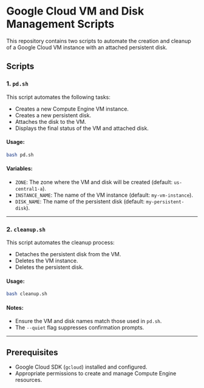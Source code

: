 # Google Cloud VM and Disk Management Scripts

This repository contains two scripts to automate the creation and cleanup of a Google Cloud VM instance with an attached persistent disk.

## Scripts

### 1. `pd.sh`
This script automates the following tasks:
- Creates a new Compute Engine VM instance.
- Creates a new persistent disk.
- Attaches the disk to the VM.
- Displays the final status of the VM and attached disk.

#### Usage:
```bash
bash pd.sh
```

#### Variables:
- `ZONE`: The zone where the VM and disk will be created (default: `us-central1-a`).
- `INSTANCE_NAME`: The name of the VM instance (default: `my-vm-instance`).
- `DISK_NAME`: The name of the persistent disk (default: `my-persistent-disk`).

---

### 2. `cleanup.sh`
This script automates the cleanup process:
- Detaches the persistent disk from the VM.
- Deletes the VM instance.
- Deletes the persistent disk.

#### Usage:
```bash
bash cleanup.sh
```

#### Notes:
- Ensure the VM and disk names match those used in `pd.sh`.
- The `--quiet` flag suppresses confirmation prompts.

---

## Prerequisites
- Google Cloud SDK (`gcloud`) installed and configured.
- Appropriate permissions to create and manage Compute Engine resources.

